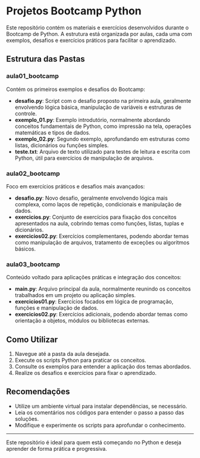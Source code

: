 # Projetos Bootcamp Python

Este repositório contém os materiais e exercícios desenvolvidos durante o Bootcamp de Python. A estrutura está organizada por aulas, cada uma com exemplos, desafios e exercícios práticos para facilitar o aprendizado.

## Estrutura das Pastas

### aula01_bootcamp
Contém os primeiros exemplos e desafios do Bootcamp:
- **desafio.py**: Script com o desafio proposto na primeira aula, geralmente envolvendo lógica básica, manipulação de variáveis e estruturas de controle.
- **exemplo_01.py**: Exemplo introdutório, normalmente abordando conceitos fundamentais de Python, como impressão na tela, operações matemáticas e tipos de dados.
- **exemplo_02.py**: Segundo exemplo, aprofundando em estruturas como listas, dicionários ou funções simples.
- **teste.txt**: Arquivo de texto utilizado para testes de leitura e escrita com Python, útil para exercícios de manipulação de arquivos.

### aula02_bootcamp
Foco em exercícios práticos e desafios mais avançados:
- **desafio.py**: Novo desafio, geralmente envolvendo lógica mais complexa, como laços de repetição, condicionais e manipulação de dados.
- **exercicios.py**: Conjunto de exercícios para fixação dos conceitos apresentados na aula, cobrindo temas como funções, listas, tuplas e dicionários.
- **exercicios02.py**: Exercícios complementares, podendo abordar temas como manipulação de arquivos, tratamento de exceções ou algoritmos básicos.

### aula03_bootcamp
Conteúdo voltado para aplicações práticas e integração dos conceitos:
- **main.py**: Arquivo principal da aula, normalmente reunindo os conceitos trabalhados em um projeto ou aplicação simples.
- **exercicios01.py**: Exercícios focados em lógica de programação, funções e manipulação de dados.
- **exercicios02.py**: Exercícios adicionais, podendo abordar temas como orientação a objetos, módulos ou bibliotecas externas.

## Como Utilizar
1. Navegue até a pasta da aula desejada.
2. Execute os scripts Python para praticar os conceitos.
3. Consulte os exemplos para entender a aplicação dos temas abordados.
4. Realize os desafios e exercícios para fixar o aprendizado.

## Recomendações
- Utilize um ambiente virtual para instalar dependências, se necessário.
- Leia os comentários nos códigos para entender o passo a passo das soluções.
- Modifique e experimente os scripts para aprofundar o conhecimento.

---
Este repositório é ideal para quem está começando no Python e deseja aprender de forma prática e progressiva.
